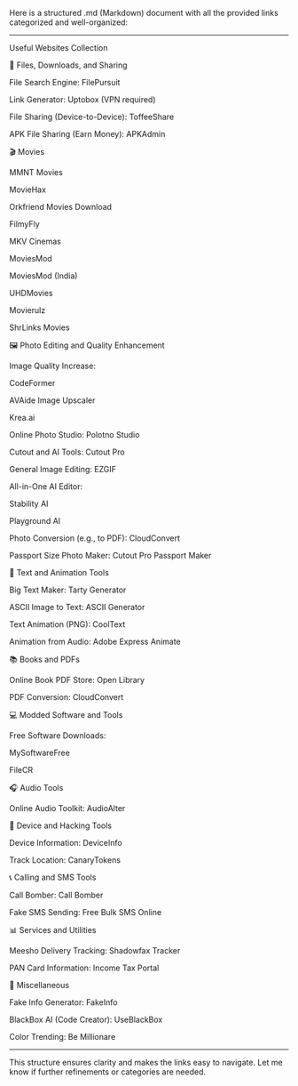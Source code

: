 Here is a structured .md (Markdown) document with all the provided links categorized and well-organized:


---

Useful Websites Collection

📂 Files, Downloads, and Sharing

File Search Engine: FilePursuit

Link Generator: Uptobox (VPN required)

File Sharing (Device-to-Device): ToffeeShare

APK File Sharing (Earn Money): APKAdmin


🎬 Movies

MMNT Movies

MovieHax

Orkfriend Movies Download

FilmyFly

MKV Cinemas

MoviesMod

MoviesMod (India)

UHDMovies

Movierulz

ShrLinks Movies


🖼️ Photo Editing and Quality Enhancement

Image Quality Increase:

CodeFormer

AVAide Image Upscaler

Krea.ai


Online Photo Studio: Polotno Studio

Cutout and AI Tools: Cutout Pro

General Image Editing: EZGIF

All-in-One AI Editor:

Stability AI

Playground AI


Photo Conversion (e.g., to PDF): CloudConvert

Passport Size Photo Maker: Cutout Pro Passport Maker


📝 Text and Animation Tools

Big Text Maker: Tarty Generator

ASCII Image to Text: ASCII Generator

Text Animation (PNG): CoolText

Animation from Audio: Adobe Express Animate


📚 Books and PDFs

Online Book PDF Store: Open Library

PDF Conversion: CloudConvert


💻 Modded Software and Tools

Free Software Downloads:

MySoftwareFree

FileCR



🎧 Audio Tools

Online Audio Toolkit: AudioAlter


📱 Device and Hacking Tools

Device Information: DeviceInfo

Track Location: CanaryTokens


📞 Calling and SMS Tools

Call Bomber: Call Bomber

Fake SMS Sending: Free Bulk SMS Online


📊 Services and Utilities

Meesho Delivery Tracking: Shadowfax Tracker

PAN Card Information: Income Tax Portal


🤔 Miscellaneous

Fake Info Generator: FakeInfo

BlackBox AI (Code Creator): UseBlackBox

Color Trending: Be Millionare



---

This structure ensures clarity and makes the links easy to navigate. Let me know if further refinements or categories are needed.

